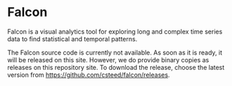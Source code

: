 # Falcon
Falcon is a visual analytics tool for exploring long and complex time series data to find statistical and temporal patterns.

The Falcon source code is currently not available.  As soon as it is ready, it will be released on this site.  However, we do provide binary copies as releases on this repository site.  To download the release, choose the latest version from https://github.com/csteed/falcon/releases.

